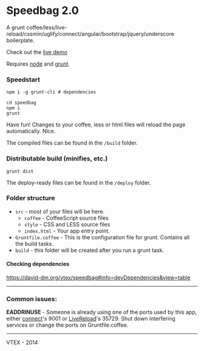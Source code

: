 # Speedbag 2.0

A grunt coffee/less/live-reload/cssmin/uglify/connect/angular/bootstrap/jquery/underscore boilerplate.

Check out the [live demo](http://vtex.github.io/speedbag)

Requires [node](http://nodejs.org/) and [grunt](http://gruntjs.com/).

### Speedstart

    npm i -g grunt-cli # dependencies

    cd speedbag
    npm i
    grunt

Have fun! Changes to your coffee, less or html files will reload the page automatically. Nice.

The compiled files can be found in the `/build` folder.

### Distributable build (minifies, etc.)

    grunt dist

The deploy-ready files can be found in the `/deploy` folder.

### Folder structure

- `src` - most of your files will be here.
	- `coffee` - CoffeeScript source files
	- `style` - CSS and LESS source files
	- `index.html` - Your app entry point.
- `Gruntfile.coffee` - This is the configuration file for grunt. Contains all the build tasks.
- `build` - this folder will be created after you run a grunt task.

#### Checking dependencies

https://david-dm.org/vtex/speedbag#info=devDependencies&view=table

------

### Common issues:

**EADDRINUSE** - Someone is already using one of the ports used by this app, either [connect](https://github.com/gruntjs/grunt-contrib-connect)'s 9001 or [LiveReload](https://github.com/gruntjs/grunt-contrib-livereload)'s 35729.
Shut down interfering services or change the ports on Gruntfile.coffee.

------

VTEX - 2014
